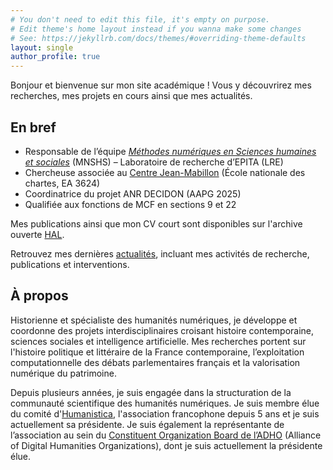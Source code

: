 ```yaml
---
# You don't need to edit this file, it's empty on purpose.
# Edit theme's home layout instead if you wanna make some changes
# See: https://jekyllrb.com/docs/themes/#overriding-theme-defaults
layout: single
author_profile: true
---
```


Bonjour et bienvenue sur mon site académique ! Vous y découvrirez mes recherches, mes projets en cours ainsi que mes actualités.

## En bref
- Responsable de l’équipe *[Méthodes numériques en Sciences humaines et sociales](https://www.lre.epita.fr/teams/digital-methods-for-humanities-and-social-sciences/)* (MNSHS) – Laboratoire de recherche d’EPITA (LRE)  
- Chercheuse associée au [Centre Jean-Mabillon](https://www.chartes.psl.eu/recherche/le-centre-jean-mabillon) (École nationale des chartes, EA 3624)
- Coordinatrice du projet ANR DECIDON (AAPG 2025)
- Qualifiée aux fonctions de MCF en sections 9 et 22

Mes publications ainsi que mon CV court sont disponibles sur l'archive ouverte [HAL](https://cv.hal.science/marie-puren).

Retrouvez mes dernières [actualités](https://mpuren.github.io/actualites/), incluant mes activités de recherche, publications et interventions.

## À propos
Historienne et spécialiste des humanités numériques, je développe et coordonne des projets interdisciplinaires croisant histoire contemporaine, sciences sociales et intelligence artificielle. Mes recherches portent sur l'histoire politique et littéraire de la France contemporaine, l’exploitation computationnelle des débats parlementaires français et la valorisation numérique du patrimoine.

Depuis plusieurs années, je suis engagée dans la structuration de la communauté scientifique des humanités numériques. Je suis membre élue du comité d'[Humanistica](https://www.humanisti.ca/), l'association francophone depuis 5 ans et je suis actuellement sa présidente. Je suis également la représentante de l’association au sein du [Constituent Organization Board de l’ADHO](https://adho.org/leadership/cob-eb/?lang=fr) (Alliance of Digital Humanities Organizations), dont je suis actuellement la présidente élue.

